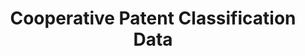 ---
bigquery: https://console.cloud.google.com/bigquery?p=patents-public-data&d=cpc&page=dataset
citation: '“Cooperative Patent Classification” by the EPO and USPTO, for public use. '
contributors: EPO, USPTO
cost: None
description: Cooperative Patent Classification Data contains the scheme and definitions
  of the Cooperative Patent Classification system for classifying patent documents.
  The CPC is the result of a partnership between the EPO and the USPTO in their joint
  effort to develop a common, internationally compatible classification system for
  technical documents, in particular patent publications, which will be used by both
  offices in the patent granting process
documentation: https://www.cooperativepatentclassification.org/cpcSchemeAndDefinitions
last_edit: 04/12/2022, 09:26:50
location: https://www.cooperativepatentclassification.org/index
maintained_by: USPTO, EPO
schema_fields:
- residual_references
- dateRevised
- breakdown_code
- symbol
- application_references
- children
- title_full
- glossary
- level
- limitingReferences
- informative_references
- parents
- notAllocatable
- title_part
- sizeCache
- ipcConcordant
- ipc_concordant
- additional_only
- applicationReferences
- titleFull
- synonyms
- limiting_references
- childGroups
- titlePart
- definition
- date_revised
- breakdownCode
- informativeReferences
- residualReferences
- status
- child_groups
- not_allocatable
shortname: cooperative_patent_classification
tags:
- patents
- science
title: Cooperative Patent Classification Data
uuid: 984374a7-16e9-4b35-9445-458daceb01bf
---